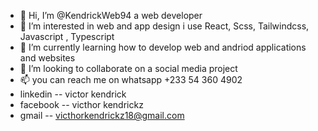 - 👋 Hi, I’m @KendrickWeb94 a web developer
- 👀 I’m interested in web and app design i use React, Scss, Tailwindcss, Javascript , Typescript
- 🌱 I’m currently learning how to develop web and andriod applications and websites
- 💞️ I’m looking to collaborate on a social media project
- 📫 you can reach me on whatsapp +233 54 360 4902
- linkedin -- victor kendrick
- facebook -- victhor kendrickz
- gmail -- victhorkendrickz18@gmail.com
<!---
KendrickWeb94/KendrickWeb94 is a ✨ special ✨ repository because its `README.md` (this file) appears on your GitHub profile.
You can click the Preview link to take a look at your changes.
--->
